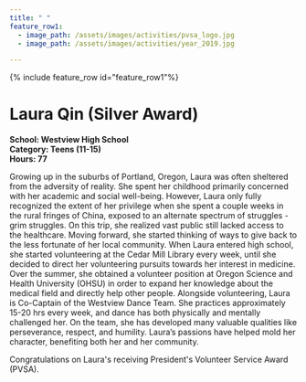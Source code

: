 ```yaml
---
title: " "
feature_row1:
  - image_path: /assets/images/activities/pvsa_logo.jpg
  - image_path: /assets/images/activities/year_2019.jpg

---
```


{% include feature_row id="feature_row1"%}

# Laura Qin (Silver Award)

**School: Westview High School**  
**Category: Teens (11-15)**  
**Hours: 77**  

Growing up in the suburbs of Portland, Oregon, Laura was often sheltered from the adversity of reality. She spent her childhood primarily concerned with her academic and social well-being. However, Laura only fully recognized the extent of her privilege when she spent a couple weeks in the rural fringes of China, exposed to an alternate spectrum of struggles - grim struggles. On this trip, she realized vast public still lacked access to the healthcare. Moving forward, she started thinking of ways to give back to the less fortunate of her local community. When Laura entered high school, she started volunteering at the Cedar Mill Library every week, until she decided to direct her volunteering pursuits towards her interest in medicine. Over the summer, she obtained a volunteer position at Oregon Science and Health University (OHSU) in order to expand her knowledge about the medical field and directly help other people. Alongside volunteering, Laura is Co-Captain of the Westview Dance Team. She practices approximately 15-20 hrs every week, and dance has both physically and mentally challenged her. On the team, she has developed many valuable qualities like perseverance, respect, and humility. Laura’s passions have helped mold her character, benefiting both her and her community.

Congratulations on Laura's receiving President's Volunteer Service Award (PVSA).

